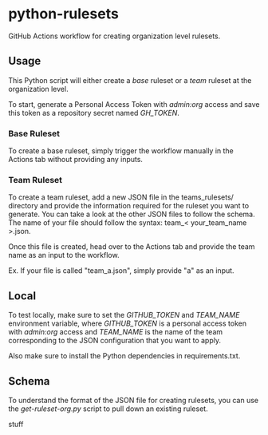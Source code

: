 # python-rulesets

GitHub Actions workflow for creating organization level rulesets.

## Usage

This Python script will either create a *base* ruleset or a *team* ruleset at the organization level.

To start, generate a Personal Access Token with *admin:org* access and save this token as a repository secret named *GH_TOKEN*.

### Base Ruleset

To create a base ruleset, simply trigger the workflow manually in the Actions tab without providing any inputs.

### Team Ruleset

To create a team ruleset, add a new JSON file in the teams_rulesets/ directory and provide the information required for the ruleset you want to generate. You can take a look at the other JSON files to follow the schema. The name of your file should follow the syntax: team_< your_team_name >.json.

Once this file is created, head over to the Actions tab and provide the team name as an input to the workflow.

Ex. If your file is called "team_a.json", simply provide "a" as an input.

## Local

To test locally, make sure to set the *GITHUB_TOKEN* and *TEAM_NAME* environment variable, where *GITHUB_TOKEN* is a personal access token with *admin:org* access and *TEAM_NAME* is the name of the team corresponding to the JSON configuration that you want to apply.

Also make sure to install the Python dependencies in requirements.txt.

## Schema

To understand the format of the JSON file for creating rulesets, you can use the *get-ruleset-org.py* script to pull down an existing ruleset.

stuff
